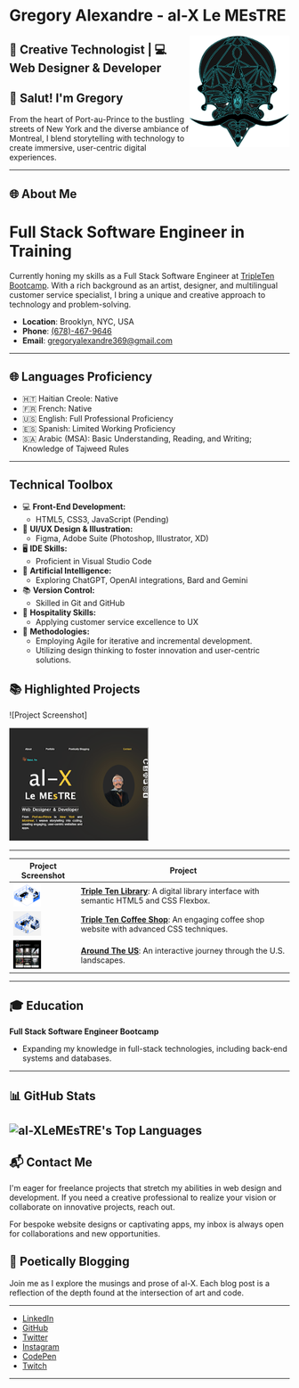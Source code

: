 # Gregory Alexandre - al-X Le MEsTRE

<img src="images/Footer/Gregory&apos;s porfolio copy.png" alt="Gregory's Logo" width="180" height="200" align="right">

## 🚀 Creative Technologist | 💻 Web Designer & Developer

## 👋 Salut! I'm Gregory

From the heart of Port-au-Prince to the bustling streets of New York and the diverse ambiance of Montreal, I blend storytelling with technology to create immersive, user-centric digital experiences.

---

## 🌐 About Me

# Full Stack Software Engineer in Training

Currently honing my skills as a Full Stack Software Engineer at [TripleTen Bootcamp](https://tripleten.com/). With a rich background as an artist, designer, and multilingual customer service specialist, I bring a unique and creative approach to technology and problem-solving.

- **Location**: Brooklyn, NYC, USA
- **Phone**: [(678)-467-9646](tel:+16784679646)
- **Email**: [gregoryalexandre369@gmail.com](mailto:gregoryalexandre369@gmail.com)

---

## 🌐 Languages Proficiency

- 🇭🇹 Haitian Creole: Native
- 🇫🇷 French: Native
- 🇺🇸 English: Full Professional Proficiency
- 🇪🇸 Spanish: Limited Working Proficiency
- 🇸🇦 Arabic (MSA): Basic Understanding, Reading, and Writing; Knowledge of Tajweed Rules

---

## Technical Toolbox

- 💻 **Front-End Development:**
  - HTML5, CSS3, JavaScript (Pending)
- 🧰 **UI/UX Design & Illustration:**
  - Figma, Adobe Suite (Photoshop, Illustrator, XD)
- 🖥️ **IDE Skills:**
  - Proficient in Visual Studio Code
- 🤖 **Artificial Intelligence:**
  - Exploring ChatGPT, OpenAI integrations, Bard and Gemini
- 📚 **Version Control:**
  - Skilled in Git and GitHub
- 🌟 **Hospitality Skills:**
  - Applying customer service excellence to UX
- 🔄 **Methodologies:**
  - Employing Agile for iterative and incremental development.
  - Utilizing design thinking to foster innovation and user-centric solutions.

## 📚 Highlighted Projects

![Project Screenshot]

<p align="left">
  <img src="/images/projects/al-x | Le MEsTRE.png" alt="Project Screenshot" width="250">
</p>

---

| Project Screenshot                                                                                      | Project                                                                                                                                  |
| ------------------------------------------------------------------------------------------------------- | ---------------------------------------------------------------------------------------------------------------------------------------- |
| <img src="./images/projects/inside_the_library.png" alt="Triple Ten Library Screenshot" width="50">     | **[Triple Ten Library](https://al-xlemestre.github.io/Library/)**: A digital library interface with semantic HTML5 and CSS Flexbox.      |
| <img src="./images/projects/inside_coffee_shop.png" alt="Triple Ten Coffee Shop Screenshot" width="50"> | **[Triple Ten Coffee Shop](https://al-xlemestre.github.io/Coffee_Shop/)**: An engaging coffee shop website with advanced CSS techniques. |
| <img src="./images/projects/Around The US.png" alt="Around The US Screenshot" width="50">               | **[Around The US](https://al-xlemestre.github.io/Arround-The-US/)**: An interactive journey through the U.S. landscapes.                 |

---

## 🎓 Education

**Full Stack Software Engineer Bootcamp**

- Expanding my knowledge in full-stack technologies, including back-end systems and databases.

---

## 📊 GitHub Stats

## ![al-XLeMEsTRE's Top Languages](https://github-readme-stats.vercel.app/api/top-langs/?username=al-XLeMEsTRE&theme=vue-dark&show_icons=true&hide_border=true&layout=compact)

## 📬 Contact Me

I'm eager for freelance projects that stretch my abilities in web design and development. If you need a creative professional to realize your vision or collaborate on innovative projects, reach out.

For bespoke website designs or captivating apps, my inbox is always open for collaborations and new opportunities.

## 🎨 Poetically Blogging

Join me as I explore the musings and prose of al-X. Each blog post is a reflection of the depth found at the intersection of art and code.

---

- [LinkedIn](https://www.linkedin.com/in/gregoryalexandre369/)
- [GitHub](https://github.com/al-XLeMEsTRE)
- [Twitter](https://twitter.com/al_XLeMEsTRE)
- [Instagram](https://instagram.com/al_x_lemestre)
- [CodePen](https://codepen.io/al-XLeMEsTRE)
- [Twitch](https://www.twitch.tv/gregoryalexandre369)

---
